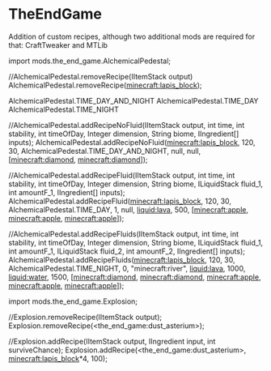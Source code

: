 # TheEndGame

Addition of custom recipes, although two additional mods are required for that: CraftTweaker and MTLib

import mods.the_end_game.AlchemicalPedestal;

//AlchemicalPedestal.removeRecipe(IItemStack output)
AlchemicalPedestal.removeRecipe(<minecraft:lapis_block>);

AlchemicalPedestal.TIME_DAY_AND_NIGHT
AlchemicalPedestal.TIME_DAY
AlchemicalPedestal.TIME_NIGHT

//AlchemicalPedestal.addRecipeNoFluid(IItemStack output, int time, int stability, int timeOfDay, Integer dimension, String biome, IIngredient[] inputs);
AlchemicalPedestal.addRecipeNoFluid(<minecraft:lapis_block>, 120, 30, AlchemicalPedestal.TIME_DAY_AND_NIGHT, null, null, [<minecraft:diamond>, <minecraft:diamond>]);

//AlchemicalPedestal.addRecipeFluid(IItemStack output, int time, int stability, int timeOfDay, Integer dimension, String biome, ILiquidStack fluid_1, int amountF_1, IIngredient[] inputs);
AlchemicalPedestal.addRecipeFluid(<minecraft:lapis_block>, 120, 30, AlchemicalPedestal.TIME_DAY, 1, null, <liquid:lava>, 500, [<minecraft:apple>, <minecraft:apple>, <minecraft:apple>]);

//AlchemicalPedestal.addRecipeFluids(IItemStack output, int time, int stability, int timeOfDay, Integer dimension, String biome, ILiquidStack fluid_1, int amountF_1, ILiquidStack fluid_2, int amountF_2, IIngredient[] inputs);
AlchemicalPedestal.addRecipeFluids(<minecraft:lapis_block>, 120, 30, AlchemicalPedestal.TIME_NIGHT, 0, "minecraft:river", <liquid:lava>, 1000, <liquid:water>, 1500, [<minecraft:diamond>, <minecraft:diamond>, <minecraft:apple>, <minecraft:apple>, <minecraft:apple>]);



import mods.the_end_game.Explosion;

//Explosion.removeRecipe(IItemStack output);
Explosion.removeRecipe(<the_end_game:dust_asterium>);

//Explosion.addRecipe(IItemStack output, IIngredient input, int surviveChance);
Explosion.addRecipe(<the_end_game:dust_asterium>, <minecraft:lapis_block>*4, 100);
